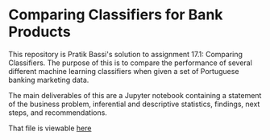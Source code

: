 # Comparing Classifiers for Bank Products

This repository is Pratik Bassi's solution to assignment 17.1: Comparing Classifiers. The purpose of this is to compare the performance of several different machine learning classifiers when given a set of Portuguese banking marketing data. 

The main deliverables of this are a Jupyter notebook containing a statement of the business problem, inferential and descriptive statistics, findings, next steps, and recommendations. 

That file is viewable [here](/prompt_III.ipynb)